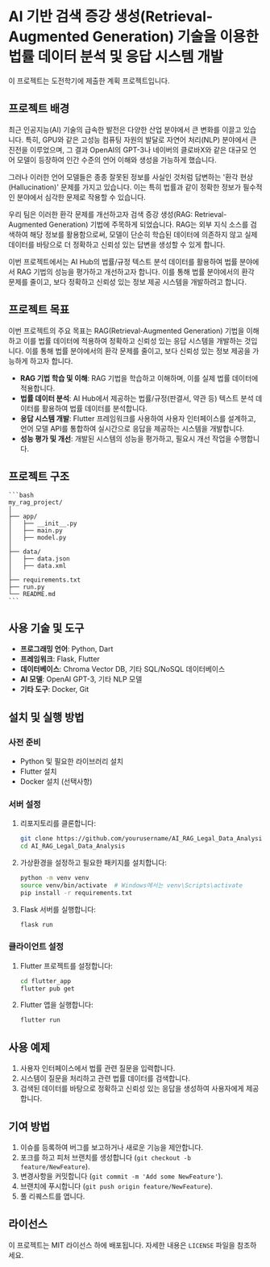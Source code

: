 # AI 기반 검색 증강 생성(Retrieval-Augmented Generation) 기술을 이용한 법률 데이터 분석 및 응답 시스템 개발

이 프로젝트는 도전학기에 제출한 계획 프로젝트입니다.

## 프로젝트 배경
최근 인공지능(AI) 기술의 급속한 발전은 다양한 산업 분야에서 큰 변화를 이끌고 있습니다. 특히, GPU와 같은 고성능 컴퓨팅 자원의 발달로 자연어 처리(NLP) 분야에서 큰 진전을 이루었으며, 그 결과 OpenAI의 GPT-3나 네이버의 클로바X와 같은 대규모 언어 모델이 등장하여 인간 수준의 언어 이해와 생성을 가능하게 했습니다.

그러나 이러한 언어 모델들은 종종 잘못된 정보를 사실인 것처럼 답변하는 '환각 현상(Hallucination)' 문제를 가지고 있습니다. 이는 특히 법률과 같이 정확한 정보가 필수적인 분야에서 심각한 문제로 작용할 수 있습니다.

우리 팀은 이러한 환각 문제를 개선하고자 검색 증강 생성(RAG: Retrieval-Augmented Generation) 기법에 주목하게 되었습니다. RAG는 외부 지식 소스를 검색하여 해당 정보를 활용함으로써, 모델이 단순히 학습된 데이터에 의존하지 않고 실제 데이터를 바탕으로 더 정확하고 신뢰성 있는 답변을 생성할 수 있게 합니다.

이번 프로젝트에서는 AI Hub의 법률/규정 텍스트 분석 데이터를 활용하여 법률 분야에서 RAG 기법의 성능을 평가하고 개선하고자 합니다. 이를 통해 법률 분야에서의 환각 문제를 줄이고, 보다 정확하고 신뢰성 있는 정보 제공 시스템을 개발하려고 합니다.

## 프로젝트 목표
이번 프로젝트의 주요 목표는 RAG(Retrieval-Augmented Generation) 기법을 이해하고 이를 법률 데이터에 적용하여 정확하고 신뢰성 있는 응답 시스템을 개발하는 것입니다. 이를 통해 법률 분야에서의 환각 문제를 줄이고, 보다 신뢰성 있는 정보 제공을 가능하게 하고자 합니다.

- **RAG 기법 학습 및 이해**: RAG 기법을 학습하고 이해하며, 이를 실제 법률 데이터에 적용합니다.
- **법률 데이터 분석**: AI Hub에서 제공하는 법률/규정(판결서, 약관 등) 텍스트 분석 데이터를 활용하여 법률 데이터를 분석합니다.
- **응답 시스템 개발**: Flutter 프레임워크를 사용하여 사용자 인터페이스를 설계하고, 언어 모델 API를 통합하여 실시간으로 응답을 제공하는 시스템을 개발합니다.
- **성능 평가 및 개선**: 개발된 시스템의 성능을 평가하고, 필요시 개선 작업을 수행합니다.


## 프로젝트 구조
    ```bash
    my_rag_project/
    │
    ├── app/
    │   ├── __init__.py
    │   ├── main.py
    │   ├── model.py
    │
    ├── data/
    │   ├── data.json
    │   ├── data.xml
    │
    ├── requirements.txt
    ├── run.py
    └── README.md
    ```

## 사용 기술 및 도구
- **프로그래밍 언어**: Python, Dart
- **프레임워크**: Flask, Flutter
- **데이터베이스**: Chroma Vector DB, 기타 SQL/NoSQL 데이터베이스
- **AI 모델**: OpenAI GPT-3, 기타 NLP 모델
- **기타 도구**: Docker, Git

## 설치 및 실행 방법

### 사전 준비
- Python 및 필요한 라이브러리 설치
- Flutter 설치
- Docker 설치 (선택사항)

### 서버 설정
1. 리포지토리를 클론합니다:
    ```bash
    git clone https://github.com/yourusername/AI_RAG_Legal_Data_Analysis.git
    cd AI_RAG_Legal_Data_Analysis
    ```

2. 가상환경을 설정하고 필요한 패키지를 설치합니다:
    ```bash
    python -m venv venv
    source venv/bin/activate  # Windows에서는 venv\Scripts\activate
    pip install -r requirements.txt
    ```

3. Flask 서버를 실행합니다:
    ```bash
    flask run
    ```

### 클라이언트 설정
1. Flutter 프로젝트를 설정합니다:
    ```bash
    cd flutter_app
    flutter pub get
    ```

2. Flutter 앱을 실행합니다:
    ```bash
    flutter run
    ```

## 사용 예제
1. 사용자 인터페이스에서 법률 관련 질문을 입력합니다.
2. 시스템이 질문을 처리하고 관련 법률 데이터를 검색합니다.
3. 검색된 데이터를 바탕으로 정확하고 신뢰성 있는 응답을 생성하여 사용자에게 제공합니다.

## 기여 방법
1. 이슈를 등록하여 버그를 보고하거나 새로운 기능을 제안합니다.
2. 포크를 하고 피처 브랜치를 생성합니다 (`git checkout -b feature/NewFeature`).
3. 변경사항을 커밋합니다 (`git commit -m 'Add some NewFeature'`).
4. 브랜치에 푸시합니다 (`git push origin feature/NewFeature`).
5. 풀 리퀘스트를 엽니다.

## 라이선스
이 프로젝트는 MIT 라이선스 하에 배포됩니다. 자세한 내용은 `LICENSE` 파일을 참조하세요.
